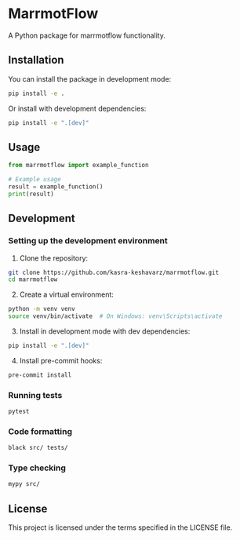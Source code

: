 # MarrmotFlow

A Python package for marrmotflow functionality.

## Installation

You can install the package in development mode:

```bash
pip install -e .
```

Or install with development dependencies:

```bash
pip install -e ".[dev]"
```

## Usage

```python
from marrmotflow import example_function

# Example usage
result = example_function()
print(result)
```

## Development

### Setting up the development environment

1. Clone the repository:
```bash
git clone https://github.com/kasra-keshavarz/marrmotflow.git
cd marrmotflow
```

2. Create a virtual environment:
```bash
python -m venv venv
source venv/bin/activate  # On Windows: venv\Scripts\activate
```

3. Install in development mode with dev dependencies:
```bash
pip install -e ".[dev]"
```

4. Install pre-commit hooks:
```bash
pre-commit install
```

### Running tests

```bash
pytest
```

### Code formatting

```bash
black src/ tests/
```

### Type checking

```bash
mypy src/
```

## License

This project is licensed under the terms specified in the LICENSE file.
